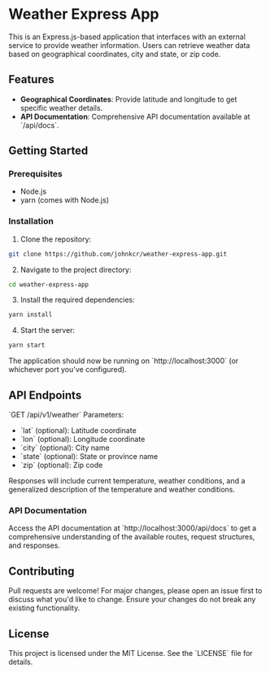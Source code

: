 # Weather Express App

This is an Express.js-based application that interfaces with an external service to provide weather information. Users can retrieve weather data based on geographical coordinates, city and state, or zip code.

## Features

- **Geographical Coordinates**: Provide latitude and longitude to get specific weather details.
- **API Documentation**: Comprehensive API documentation available at \`/api/docs\`.

## Getting Started

### Prerequisites

- Node.js
- yarn (comes with Node.js)

### Installation

1. Clone the repository:
```bash
git clone https://github.com/johnkcr/weather-express-app.git
```

2. Navigate to the project directory:
```bash
cd weather-express-app
```

3. Install the required dependencies:
```bash
yarn install
```

4. Start the server:
```bash
yarn start
```

The application should now be running on \`http://localhost:3000\` (or whichever port you've configured).

## API Endpoints

\`GET /api/v1/weather\`
Parameters:
- \`lat\` (optional): Latitude coordinate
- \`lon\` (optional): Longitude coordinate
- \`city\` (optional): City name
- \`state\` (optional): State or province name
- \`zip\` (optional): Zip code

Responses will include current temperature, weather conditions, and a generalized description of the temperature and weather conditions.

### API Documentation

Access the API documentation at \`http://localhost:3000/api/docs\` to get a comprehensive understanding of the available routes, request structures, and responses.

## Contributing

Pull requests are welcome! For major changes, please open an issue first to discuss what you'd like to change. Ensure your changes do not break any existing functionality.

## License

This project is licensed under the MIT License. See the \`LICENSE\` file for details.